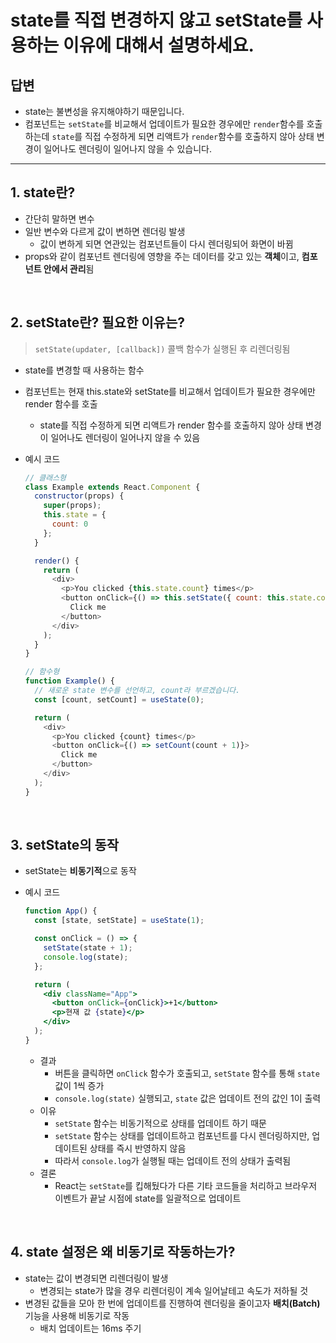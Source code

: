 # state를 직접 변경하지 않고 setState를 사용하는 이유에 대해서 설명하세요.

## 답변

- state는 불변성을 유지해야하기 때문입니다.
- 컴포넌트는 `setState`를 비교해서 업데이트가 필요한 경우에만 `render`함수를 호출하는데 `state`를 직접 수정하게 되면 리액트가 `render`함수를 호출하지 않아 상태 변경이 일어나도 렌더링이 일어나지 않을 수 있습니다.

---

## 1. state란?

- 간단히 말하면 변수
- 일반 변수와 다르게 값이 변하면 렌더링 발생
    - 값이 변하게 되면 연관있는 컴포넌트들이 다시 렌더링되어 화면이 바뀜
- props와 같이 컴포넌트 렌더링에 영향을 주는 데이터를 갖고 있는 **객체**이고, **컴포넌트 안에서 관리**됨

<br>

## 2. setState란? 필요한 이유는?

> `setState(updater, [callback])`
콜백 함수가 실행된 후 리렌더링됨
> 
- state를 변경할 때 사용하는 함수
- 컴포넌트는 현재 this.state와 setState를 비교해서 업데이트가 필요한 경우에만 render 함수를 호출
    - state를 직접 수정하게 되면 리액트가 render 함수를 호출하지 않아 상태 변경이 일어나도 렌더링이 일어나지 않을 수 있음
- 예시 코드
    
    ```javascript
    // 클래스형
    class Example extends React.Component {
      constructor(props) {
        super(props);
        this.state = {
          count: 0
        };
      }
    
      render() {
        return (
          <div>
            <p>You clicked {this.state.count} times</p>
            <button onClick={() => this.setState({ count: this.state.count + 1 })}>
              Click me
            </button>
          </div>
        );
      }
    }
    
    // 함수형
    function Example() {
      // 새로운 state 변수를 선언하고, count라 부르겠습니다.
      const [count, setCount] = useState(0);
    
      return (
        <div>
          <p>You clicked {count} times</p>
          <button onClick={() => setCount(count + 1)}>
            Click me
          </button>
        </div>
      );
    }
    ```

<br>

## 3. setState의 동작

- setState는 **비동기적**으로 동작
- 예시 코드
    
    ```jsx
    function App() {
      const [state, setState] = useState(1);
    
      const onClick = () => {
        setState(state + 1);
        console.log(state);
      };
    
      return (
        <div className="App">
          <button onClick={onClick}>+1</button>
          <p>현재 값 {state}</p>
        </div>
      );
    }
    ```
    
    - 결과
        - 버튼을 클릭하면 `onClick` 함수가 호출되고, `setState` 함수를 통해 `state` 값이 1씩 증가
        - `console.log(state)` 실행되고, `state` 값은 업데이트 전의 값인 1이 출력
    - 이유
        - `setState` 함수는 비동기적으로 상태를 업데이트 하기 때문
        - `setState` 함수는 상태를 업데이트하고 컴포넌트를 다시 렌더링하지만, 업데이트된 상태를 즉시 반영하지 않음
        - 따라서 `console.log`가 실행될 때는 업데이트 전의 상태가 출력됨
    - 결론
        - React는 `setState`를 킵해뒀다가 다른 기타 코드들을 처리하고 브라우저 이벤트가 끝날 시점에 state를 일괄적으로 업데이트

<br>

## 4. state 설정은 왜 비동기로 작동하는가?

- state는 값이 변경되면 리렌더링이 발생
    - 변경되는 state가 많을 경우 리렌더링이 계속 일어날테고 속도가 저하될 것
- 변경된 값들을 모아 한 번에 업데이트를 진행하여 렌더링을 줄이고자 **배치(Batch)** 기능을 사용해 비동기로 작동
    - 배치 업데이트는 16ms 주기